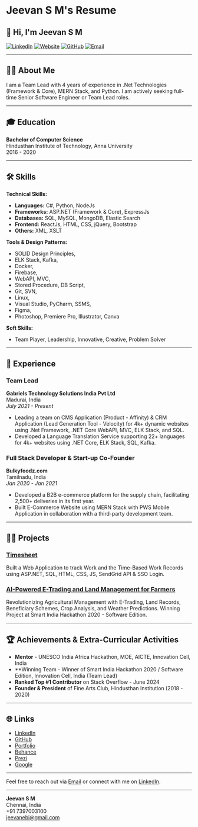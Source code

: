 # Jeevan S M's Resume

## 👋 Hi, I'm Jeevan S M

[![LinkedIn](https://img.shields.io/badge/LinkedIn-0077B5?style=for-the-badge&logo=linkedin&logoColor=white)](https://www.linkedin.com/in/jeevanebi)
[![Website](https://img.shields.io/badge/Website-000000?style=for-the-badge&logo=About.me&logoColor=white)](https://tinyurl.com/jeevan-ebi)
[![GitHub](https://img.shields.io/badge/GitHub-100000?style=for-the-badge&logo=github&logoColor=white)](https://github.com/Jeevanebi)
[![Email](https://img.shields.io/badge/Email-D14836?style=for-the-badge&logo=gmail&logoColor=white)](mailto:jeevanebi@gmail.com)

---

## 🧑‍💼 About Me

I am a Team Lead with 4 years of experience in .Net Technologies (Framework & Core), MERN Stack, and Python. I am actively seeking full-time Senior Software Engineer or Team Lead roles.

---

## 🎓 Education

**Bachelor of Computer Science**  
Hindusthan Institute of Technology, Anna University  
2016 - 2020

---

## 🛠️ Skills

**Technical Skills:**

- **Languages:** C#, Python, NodeJs
- **Frameworks:** ASP.NET (Framework & Core), ExpressJs
- **Databases:** SQL, MySQL, MongoDB, Elastic Search
- **Frontend:** ReactJs, HTML, CSS, jQuery, Bootstrap
- **Others:** XML, XSLT

**Tools & Design Patterns:**

- SOLID Design Principles,
- ELK Stack, Kafka,
- Docker,
- Firebase,
- WebAPI, MVC,
- Stored Procedure, DB Script,
- Git, SVN,
- Linux,
- Visual Studio, PyCharm, SSMS,
- Figma,
- Photoshop, Premiere Pro, Illustrator, Canva

**Soft Skills:**

- Team Player, Leadership, Innovative, Creative, Problem Solver

---

## 💼 Experience

### Team Lead
**Gabriels Technology Solutions India Pvt Ltd**  
Madurai, India  
*July 2021 - Present*

- Leading a team on CMS Application (Product - Affinity) & CRM Application (Lead Generation Tool - Velocity) for 4k+ dynamic websites using .Net Framework, .NET Core WebAPI, MVC, ELK Stack, and SQL.
- Developed a Language Translation Service supporting 22+ languages for 4k+ websites using .NET Core, ELK Stack, SQL, Kafka.

### Full Stack Developer & Start-up Co-Founder
**Bulkyfoodz.com**  
Tamilnadu, India  
*Jan 2020 - Jan 2021*

- Developed a B2B e-commerce platform for the supply chain, facilitating 2,500+ deliveries in its first year.
- Built E-Commerce Website using MERN Stack with PWS Mobile Application in collaboration with a third-party development team.

---

## 👨‍💻 Projects

### [Timesheet](https://github.com/Jeevanebi/TimeSheet)
Built a Web Application to track Work and the Time-Based Work Records using ASP.NET, SQL, HTML, CSS, JS, SendGrid API & SSO Login.

### [AI-Powered E-Trading and Land Management for Farmers](https://jeevanebi.github.io/E-Trading/)
Revolutionizing Agricultural Management with E-Trading, Land Records, Beneficiary Schemes, Crop Analysis, and Weather Predictions. Winning Project at Smart India Hackathon 2020 - Software Edition.

---

## 🏆 Achievements & Extra-Curricular Activities

- **Mentor** - UNESCO India Africa Hackathon, MOE, AICTE, Innovation Cell, India
- **Winning Team - Winner of Smart India Hackathon 2020 / Software Edition, Innovation Cell, India (Team Lead)
- **Ranked Top #1 Contributor** on Stack Overflow - June 2024
- **Founder & President** of Fine Arts Club, Hindusthan Institution (2018 - 2020)

---

## 🌐 Links

- [LinkedIn](https://www.linkedin.com/in/jeevanebi)
- [GitHub](https://github.com/Jeevanebi)
- [Portfolio](https://www.playbook.com/s/jeevanebi/graphic-designing)
- [Behance](https://www.behance.net/jeevanebi)
- [Prezi](https://prezi.com/user/3xqxjno91wdx/)
- [Google](https://tinyurl.com/jeevan-ebi)

---

Feel free to reach out via [Email](mailto:jeevanebi@gmail.com) or connect with me on [LinkedIn](https://www.linkedin.com/in/jeevanebi).

---

**Jeevan S M**  
Chennai, India  
+91 7397003100  
jeevanebi@gmail.com  
